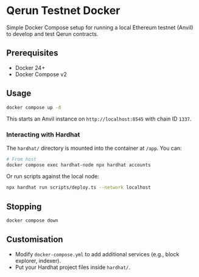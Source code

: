 # Qerun Testnet Docker

Simple Docker Compose setup for running a local Ethereum testnet (Anvil) to develop and test Qerun contracts.

## Prerequisites
- Docker 24+
- Docker Compose v2

## Usage
```bash
docker compose up -d
```
This starts an Anvil instance on `http://localhost:8545` with chain ID `1337`.

### Interacting with Hardhat
The `hardhat/` directory is mounted into the container at `/app`. You can:

```bash
# From host
docker compose exec hardhat-node npx hardhat accounts
```

Or run scripts against the local node:
```bash
npx hardhat run scripts/deploy.ts --network localhost
```

## Stopping
```bash
docker compose down
```

## Customisation
- Modify `docker-compose.yml` to add additional services (e.g., block explorer, indexer).
- Put your Hardhat project files inside `hardhat/`.

